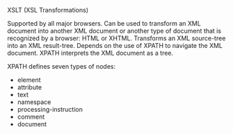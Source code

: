 XSLT (XSL Transformations)


Supported by all major browsers.
Can be used to transform an XML document into another XML document or another type of document that is recognized by a browser: HTML or XHTML.
Transforms an XML source-tree into an XML result-tree.
Depends on the use of XPATH to navigate the XML document.
XPATH interprets the XML document as a tree.

XPATH defines seven types of nodes:
- element
- attribute
- text
- namespace
- processing-instruction
- comment
- document
